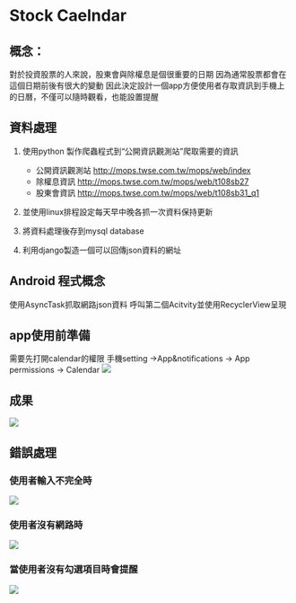 Stock Caelndar
===
## 概念：
對於投資股票的人來說，股東會與除權息是個很重要的日期
因為通常股票都會在這個日期前後有很大的變動
因此決定設計一個app方便使用者存取資訊到手機上的日曆，不僅可以隨時觀看，也能設置提醒

## 資料處理
1. 使用python 製作爬蟲程式到“公開資訊觀測站”爬取需要的資訊

    - 公開資訊觀測站
    http://mops.twse.com.tw/mops/web/index
    - 除權息資訊
    http://mops.twse.com.tw/mops/web/t108sb27
    - 股東會資訊
    http://mops.twse.com.tw/mops/web/t108sb31_q1

2. 並使用linux排程設定每天早中晚各抓一次資料保持更新
3. 將資料處理後存到mysql database
4. 利用django製造一個可以回傳json資料的網址


## Android 程式概念
使用AsyncTask抓取網路json資料
呼叫第二個Acitvity並使用RecyclerView呈現
## app使用前準備
需要先打開calendar的權限
手機setting ->App&notifications -> App permissions -> Calendar 
![](https://i.imgur.com/s0grXOj.png)


## 成果
![](https://i.imgur.com/EMalbd5.gif)


## 錯誤處理
### 使用者輸入不完全時
![](https://i.imgur.com/bEmiZIH.gif)

### 使用者沒有網路時
![](https://i.imgur.com/lGXAXe0.gif)


### 當使用者沒有勾選項目時會提醒
![](https://i.imgur.com/uflDBbU.gif)


